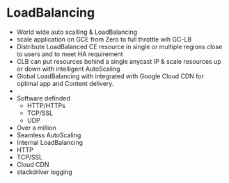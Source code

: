 # LoadBalancing
- World wide auto scalling & LoadBalancing
- scale application on GCE from Zero to full throttle wih GC-LB 
- Distribute LoadBalanced CE resource in single or multiple regions close to users and to meet HA requirement
- CLB can put resources behind a single anycast IP & scale resources up or down with intelligent AutoScaling
- Global LoadBalancing with integrated with Google Cloud CDN for optimal app and Content delivery.
- 
- Software definded 
  - HTTP/HTTPs
  - TCP/SSL
  - UDP
- Over a million 
- Seamless AutoScaling
- Internal LoadBalancing
- HTTP 
- TCP/SSL 
- Cloud CDN 
- stackdriver logging 